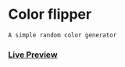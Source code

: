 # Color flipper

    A simple random color generator

### <a href="https://daffaliefalza.github.io/color-flipper/" target="_blank">Live Preview</a>

